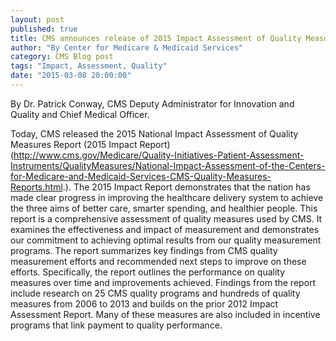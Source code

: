 ```yaml
---
layout: post
published: true
title: CMS announces release of 2015 Impact Assessment of Quality Measures Report
author: "By Center for Medicare & Medicaid Services"
category: CMS Blog post
tags: "Impact, Assessment, Quality"
date: "2015-03-08 20:00:00"
---
```


By Dr. Patrick Conway, CMS Deputy Administrator for Innovation and Quality and Chief Medical Officer.

Today, CMS released the 2015 National Impact Assessment of Quality Measures Report (2015 Impact Report) (http://www.cms.gov/Medicare/Quality-Initiatives-Patient-Assessment-Instruments/QualityMeasures/National-Impact-Assessment-of-the-Centers-for-Medicare-and-Medicaid-Services-CMS-Quality-Measures-Reports.html.). The 2015 Impact Report demonstrates that the nation has made clear progress in improving the healthcare delivery system to achieve the three aims of better care, smarter spending, and healthier people.
This report is a comprehensive assessment of quality measures used by CMS. It examines the effectiveness and impact of measurement and demonstrates our commitment to achieving optimal results from our quality measurement programs. The report summarizes key findings from CMS quality measurement efforts and recommended next steps to improve on these efforts.
Specifically, the report outlines the performance on quality measures over time and improvements achieved. Findings from the report include research on 25 CMS quality programs and hundreds of quality measures from 2006 to 2013 and builds on the prior 2012 Impact Assessment Report. Many of these measures are also included in incentive programs that link payment to quality performance.